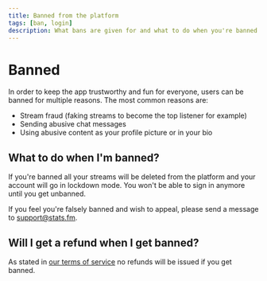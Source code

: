 ```yaml
---
title: Banned from the platform
tags: [ban, login]
description: What bans are given for and what to do when you're banned from the platform
---
```


# Banned

In order to keep the app trustworthy and fun for everyone, users can be banned for multiple reasons. The most common reasons are:
* Stream fraud (faking streams to become the top listener for example)
* Sending abusive chat messages
* Using abusive content as your profile picture or in your bio

## What to do when I'm banned?
If you're banned all your streams will be deleted from the platform and your account will go in lockdown mode. You won't be able to sign in anymore until you get unbanned.

If you feel you're falsely banned and wish to appeal, please send a message to [support@stats.fm](mailto:support@stats.fm).

## Will I get a refund when I get banned?
As stated in [our terms of service](https://stats.fm/terms) no refunds will be issued if you get banned.